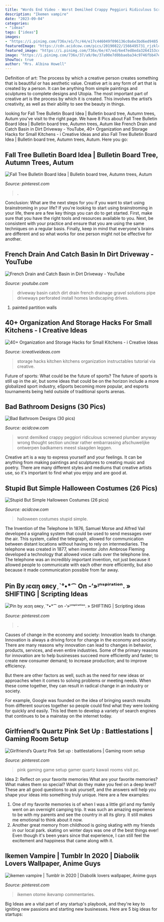 ```yaml
---
title: "Words End Video - Worst Demilked Crappy Peggiori Ridiculous Screened Plumber Anyway Wrong Thought Section Unclear Rather Embarrassing Afschuwelijke Ontwerpen Badkamers Meest Slaagden Leggen"
description: "Ikemen vampire"
date: "2023-09-04"
categories:
- "ideas"
tags: ["ideas"]
images:
- "https://i.pinimg.com/736x/e1/7c/44/e17c446049f096136c0a6e3bd6ed9485.jpg"
featuredImage: "https://cdn.acidcow.com/pics/20190822/1566495731_rjzklcqo0h.jpg"
featured_image: "https://i.pinimg.com/736x/6e/47/ed/6e47ed8eda3264153cddb60a9ce484b0.jpg"
image: "https://i.pinimg.com/736x/37/a9/0e/37a90e7d0bbaeba34c9746fbb47e27b8--tree-bulletin-boards-fall-trees.jpg"
ShowToc: true
author: "Mrs. Albina Howell"
---
```



Definition of art: The process by which a creative person creates something that is beautiful or has aesthetic value.
Creative art is any form of art that is created by a person. It can be anything from simple paintings and sculptures to complete designs and Utopia. The most important part of creative art is the process by which it is created. This involves the artist’s creativity, as well as their ability to see the beauty in things.

	

		
looking for Fall Tree Bulletin Board Idea | Bulletin board tree, Autumn trees, Autum you've visit to the right page. We have 8 Pics about Fall Tree Bulletin Board Idea | Bulletin board tree, Autumn trees, Autum like French Drain and Catch Basin in Dirt Driveway - YouTube, 40+ Organization and Storage Hacks for Small Kitchens - i Creative Ideas and also Fall Tree Bulletin Board Idea | Bulletin board tree, Autumn trees, Autum. Here you go:
		
    
## Fall Tree Bulletin Board Idea | Bulletin Board Tree, Autumn Trees, Autum

<img loading=lazy src="https://i.pinimg.com/736x/37/a9/0e/37a90e7d0bbaeba34c9746fbb47e27b8--tree-bulletin-boards-fall-trees.jpg" onerror="this.onerror=null;this.src='https://tse3.mm.bing.net/th?id=OIP.oa48riyPk9i6hMygq8LbqAHaNK&amp;pid=15.1';" alt="Fall Tree Bulletin Board Idea | Bulletin board tree, Autumn trees, Autum">

_Source: pinterest.com_

>. 

	

Conclusion: What are the next steps for you if you want to start using brainstroming in your life?
If you're looking to start using brainstroming in your life, there are a few key things you can do to get started. First, make sure that you have the right tools and resources available to you. Next, be consistent with your practice and ensure that you are using the same techniques on a regular basis. Finally, keep in mind that everyone's brains are different and so what works for one person might not be effective for another.

    
## French Drain And Catch Basin In Dirt Driveway - YouTube

<img loading=lazy src="http://i1.ytimg.com/vi/_S4o9HLtCqI/hqdefault.jpg" onerror="this.onerror=null;this.src='https://tse4.mm.bing.net/th?id=OIP.OvGz_-pzpWvTng23bfZ_pwHaFj&amp;pid=15.1';" alt="French Drain and Catch Basin in Dirt Driveway - YouTube">

_Source: youtube.com_

>driveway basin catch dirt drain french drainage gravel solutions pipe driveways perforated install homes landscaping drives. 

	

1. painted partition walls

    
## 40+ Organization And Storage Hacks For Small Kitchens - I Creative Ideas

<img loading=lazy src="http://www.icreativeideas.com/wp-content/uploads/2015/11/kitchenhack9.jpg" onerror="this.onerror=null;this.src='https://tse4.mm.bing.net/th?id=OIP.Qe0HCtWf_BD9t9QIYiLWmgHaJ4&amp;pid=15.1';" alt="40+ Organization and Storage Hacks for Small Kitchens - i Creative Ideas">

_Source: icreativeideas.com_

>storage hacks kitchen kitchens organization instructables tutorial via creative. 

	

Future of sports: What could be the future of sports?
The future of sports is still up in the air, but some ideas that could be on the horizon include a more globalized sport industry, eSports becoming more popular, and esports tournaments being held outside of traditional sports arenas.

    
## Bad Bathroom Designs (30 Pics)

<img loading=lazy src="https://cdn.acidcow.com/pics/20190822/1566495731_rjzklcqo0h.jpg" onerror="this.onerror=null;this.src='https://tse3.mm.bing.net/th?id=OIP.dAQCmD6VfcUqOX2hZRpMFQHaNK&amp;pid=15.1';" alt="Bad Bathroom Designs (30 pics)">

_Source: acidcow.com_

>worst demilked crappy peggiori ridiculous screened plumber anyway wrong thought section unclear rather embarrassing afschuwelijke ontwerpen badkamers meest slaagden leggen. 

	

Creative art is a way to express yourself and your feelings. It can be anything from making paintings and sculptures to creating music and poetry. There are many different styles and mediums that creative artists use, so it's important to find what you enjoy and are good at.

    
## Stupid But Simple Halloween Costumes (26 Pics)

<img loading=lazy src="https://cdn.acidcow.com/pics/20181022/perfection_in_halloween_costumes_02.jpg" onerror="this.onerror=null;this.src='https://tse1.mm.bing.net/th?id=OIP.EVQi6EwNaAPDlzBrHlm1bQAAAA&amp;pid=15.1';" alt="Stupid But Simple Halloween Costumes (26 pics)">

_Source: acidcow.com_

>halloween costumes stupid simple. 

	

The Invention of the Telephone
In 1876, Samuel Morse and Alfred Vail developed a signaling system that could be used to send messages over the air. This system, called the telegraph, allowed for communication between distant locations without having to rely on intermediaries. The telephone was created in 1877, when inventor John Ambrose Fleming developed a technology that allowed voice calls over the telephone line. The telephone was an incredibly important invention, not just because it allowed people to communicate with each other more efficiently, but also because it made communication possible from far away.

    
## Pin By ᴊєαη ɢяєуˏˋ°•*⁀ On -‘»ᴵⁿˢᵖⁱʳᵃᵗⁱᵒⁿ. » SHIFTING | Scripting Ideas

<img loading=lazy src="https://i.pinimg.com/736x/e1/7c/44/e17c446049f096136c0a6e3bd6ed9485.jpg" onerror="this.onerror=null;this.src='https://tse4.mm.bing.net/th?id=OIP.1Yt2S4Cnj3kCHLRb8w27DAHaNb&amp;pid=15.1';" alt="Pin by ᴊєαη ɢяєуˏˋ°•*⁀ on -‘»ᴵⁿˢᵖⁱʳᵃᵗⁱᵒⁿ. » SHIFTING | Scripting ideas">

_Source: pinterest.com_

>. 

	

Causes of change in the economy and society: Innovation leads to change.
Innovation is always a driving force for change in the economy and society. There are many reasons why innovation can lead to changes in behavior, products, services, and even entire industries. 
Some of the primary reasons for innovation are to help businesses succeed more efficiently and faster; to create new consumer demand; to increase production; and to improve efficiency. 

But there are other factors as well, such as the need for new ideas or approaches when it comes to solving problems or meeting needs. When these come together, they can result in radical change in an industry or society.

For example, Google was founded on the idea of bringing search results from different sources together so people could find what they were looking for quickly and easily. This led them to develop a variety of search engines that continues to be a mainstay on the internet today.

    
## Girlfriend’s Quartz Pink Set Up : Battlestations | Gaming Room Setup

<img loading=lazy src="https://i.pinimg.com/736x/6e/47/ed/6e47ed8eda3264153cddb60a9ce484b0.jpg" onerror="this.onerror=null;this.src='https://tse2.mm.bing.net/th?id=OIP.O9kyUs9U5EFieQuZHb080AHaJ4&amp;pid=15.1';" alt="Girlfriend’s Quartz Pink Set up : battlestations | Gaming room setup">

_Source: pinterest.com_

>pink gaming game setup gamer quartz kawaii rooms visit pc. 

	

Idea 2: Reflect on your favorite memories
What are your favorite memories? What makes them so special? What do they make you feel on a deep level? These are all good questions to ask yourself, and the answers will help you shape your ideas into something truly unique. Here are a few examples: 
1. One of my favorite memories is of when I was a little girl and my family went on an overnight camping trip. It was such an amazing experience to be with my parents and see the country in all its glory. It still makes me emotional to think about it now. 
2. Another great memory from childhood is going skating with my friends in our local park. skating on winter days was one of the best things ever! Even though it's been years since that experience, I can still feel the excitement and happiness that came along with it. 

    
## Ikemen Vampire | Tumblr In 2020 | Diabolik Lovers Wallpaper, Anime Guys

<img loading=lazy src="https://i.pinimg.com/736x/d4/e2/26/d4e226deda8658588da7a42f57cd752e.jpg" onerror="this.onerror=null;this.src='https://tse3.mm.bing.net/th?id=OIP.wacAsawzKw-mukQrERtm5QHaNK&amp;pid=15.1';" alt="ikemen vampire | Tumblr in 2020 | Diabolik lovers wallpaper, Anime guys">

_Source: pinterest.com_

>ikemen otome ikevamp commentaries. 

	

Big Ideas are a vital part of any startup's playbook, and they're key to igniting new passions and starting new businesses. Here are 5 big ideas for startups: 

